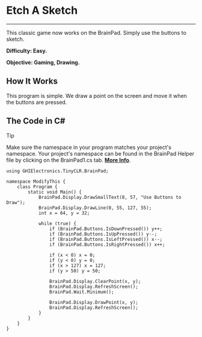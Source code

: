 # Etch A Sketch
---
This classic game now works on the BrainPad. Simply use the buttons to sketch.

**Difficulty: Easy.**

**Objective: Gaming, Drawing.**

## How It Works
This program is simple. We draw a point on the screen and move it when the buttons are pressed.

## The Code in C#
> [!Tip]
> Make sure the namespace in your program matches your project's namespace.  Your project's namespace can be found in the BrainPad Helper file by clicking on the BrainPad1.cs tab.  [**More Info**](../go-beyond/csharp/intro.md#a-few-words-about-namespaces).

```
using GHIElectronics.TinyCLR.BrainPad;

namespace ModifyThis {
    class Program {
        static void Main() {
            BrainPad.Display.DrawSmallText(8, 57, "Use Buttons to Draw");
            BrainPad.Display.DrawLine(0, 55, 127, 55);
            int x = 64, y = 32;

            while (true) {
                if (BrainPad.Buttons.IsDownPressed()) y++;
                if (BrainPad.Buttons.IsUpPressed()) y--;
                if (BrainPad.Buttons.IsLeftPressed()) x--;
                if (BrainPad.Buttons.IsRightPressed()) x++;

                if (x < 0) x = 0;
                if (y < 0) y = 0;
                if (x > 127) x = 127;
                if (y > 50) y = 50;

                BrainPad.Display.ClearPoint(x, y);
                BrainPad.Display.RefreshScreen();
                BrainPad.Wait.Minimum();

                BrainPad.Display.DrawPoint(x, y);
                BrainPad.Display.RefreshScreen();
            }
        }
    }
}
```